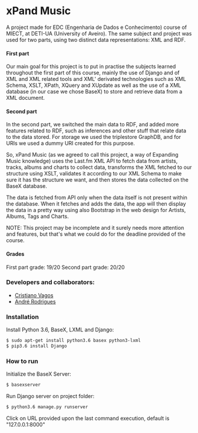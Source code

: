 # xPand Music

A project made for EDC (Engenharia de Dados e Conhecimento) course of MIECT, at DETI-UA (University of Aveiro).
The same subject and project was used for two parts, using two distinct data representations: XML and RDF.

#### First part
Our main goal for this project is to put in practise the subjects learned throughout the first part of this course, mainly the use of Django and of XML and XML related tools and XML' derivated technologies such as XML Schema, XSLT, XPath, XQuery and XUpdate as well as the use of a XML database (in our case we chose BaseX) to store and retrieve data from a XML document.

#### Second part
In the second part, we switched the main data to RDF, and added more features related to RDF, such as inferences and other stuff that relate data to the data stored. For storage we used the triplestore GraphDB, and for URIs we used a dummy URI created for this purpose.

So, xPand Music (as we agreed to call this project, a way of Expanding Music knowledge) uses the Last.fm XML API to fetch data from artists, tracks, albums and charts to collect data, transforms the XML fetched to our structure using XSLT, validates it according to our XML Schema to make sure it has the structure we want, and then stores the data collected on the BaseX database.

The data is fetched from API only when the data itself is not present within the database. When it fetches and adds the data, the app will then display the data in a pretty way using also Bootstrap in the web design for Artists, Albums, Tags and Charts.

NOTE: This project may be incomplete and it surely needs more attention and features, but that's what we could do for the deadline provided of the course.

#### Grades
First part grade: 19/20
Second part grade: 20/20

### Developers and collaborators:
- [Cristiano Vagos](http://github.com/cristianovagos)
- [André Rodrigues](http://github.com/suduaya)

### Installation
Install Python 3.6, BaseX, LXML and Django:
```sh
$ sudo apt-get install python3.6 basex python3-lxml
$ pip3.6 install Django
```

### How to run
Initialize the BaseX Server:
```sh
$ basexserver
```

Run Django server on project folder:
```sh
$ python3.6 manage.py runserver
```

Click on URL provided upon the last command execution, default is "127.0.0.1:8000"
